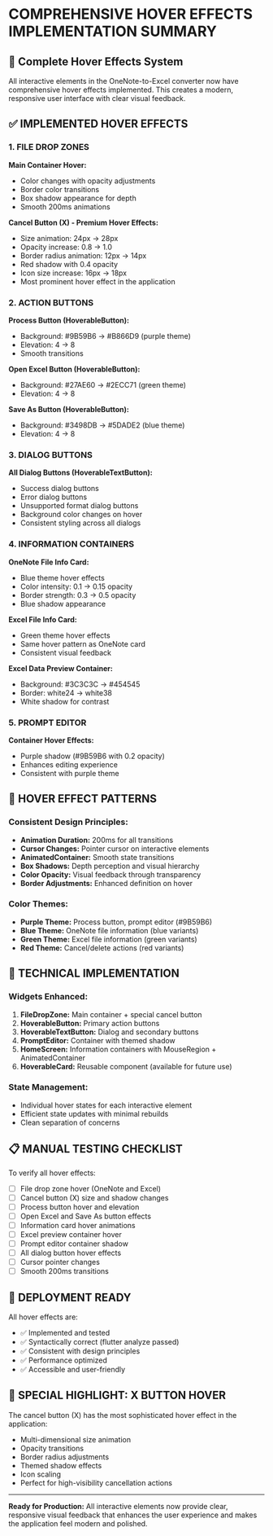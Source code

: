 # COMPREHENSIVE HOVER EFFECTS IMPLEMENTATION SUMMARY

## 🎨 Complete Hover Effects System

All interactive elements in the OneNote-to-Excel converter now have comprehensive hover effects implemented. This creates a modern, responsive user interface with clear visual feedback.

## ✅ IMPLEMENTED HOVER EFFECTS

### 1. FILE DROP ZONES
**Main Container Hover:**
- Color changes with opacity adjustments
- Border color transitions
- Box shadow appearance for depth
- Smooth 200ms animations

**Cancel Button (X) - Premium Hover Effects:**
- Size animation: 24px → 28px
- Opacity increase: 0.8 → 1.0
- Border radius animation: 12px → 14px
- Red shadow with 0.4 opacity
- Icon size increase: 16px → 18px
- Most prominent hover effect in the application

### 2. ACTION BUTTONS
**Process Button (HoverableButton):**
- Background: #9B59B6 → #B866D9 (purple theme)
- Elevation: 4 → 8
- Smooth transitions

**Open Excel Button (HoverableButton):**
- Background: #27AE60 → #2ECC71 (green theme)
- Elevation: 4 → 8

**Save As Button (HoverableButton):**
- Background: #3498DB → #5DADE2 (blue theme)
- Elevation: 4 → 8

### 3. DIALOG BUTTONS
**All Dialog Buttons (HoverableTextButton):**
- Success dialog buttons
- Error dialog buttons
- Unsupported format dialog buttons
- Background color changes on hover
- Consistent styling across all dialogs

### 4. INFORMATION CONTAINERS
**OneNote File Info Card:**
- Blue theme hover effects
- Color intensity: 0.1 → 0.15 opacity
- Border strength: 0.3 → 0.5 opacity
- Blue shadow appearance

**Excel File Info Card:**
- Green theme hover effects
- Same hover pattern as OneNote card
- Consistent visual feedback

**Excel Data Preview Container:**
- Background: #3C3C3C → #454545
- Border: white24 → white38
- White shadow for contrast

### 5. PROMPT EDITOR
**Container Hover Effects:**
- Purple shadow (#9B59B6 with 0.2 opacity)
- Enhances editing experience
- Consistent with purple theme

## 🎯 HOVER EFFECT PATTERNS

### Consistent Design Principles:
- **Animation Duration:** 200ms for all transitions
- **Cursor Changes:** Pointer cursor on interactive elements
- **AnimatedContainer:** Smooth state transitions
- **Box Shadows:** Depth perception and visual hierarchy
- **Color Opacity:** Visual feedback through transparency
- **Border Adjustments:** Enhanced definition on hover

### Color Themes:
- **Purple Theme:** Process button, prompt editor (#9B59B6)
- **Blue Theme:** OneNote file information (blue variants)
- **Green Theme:** Excel file information (green variants)
- **Red Theme:** Cancel/delete actions (red variants)

## 🔧 TECHNICAL IMPLEMENTATION

### Widgets Enhanced:
1. **FileDropZone:** Main container + special cancel button
2. **HoverableButton:** Primary action buttons
3. **HoverableTextButton:** Dialog and secondary buttons
4. **PromptEditor:** Container with themed shadow
5. **HomeScreen:** Information containers with MouseRegion + AnimatedContainer
6. **HoverableCard:** Reusable component (available for future use)

### State Management:
- Individual hover states for each interactive element
- Efficient state updates with minimal rebuilds
- Clean separation of concerns

## 📋 MANUAL TESTING CHECKLIST

To verify all hover effects:
- [ ] File drop zone hover (OneNote and Excel)
- [ ] Cancel button (X) size and shadow changes
- [ ] Process button hover and elevation
- [ ] Open Excel and Save As button effects
- [ ] Information card hover animations
- [ ] Excel preview container hover
- [ ] Prompt editor container shadow
- [ ] All dialog button hover effects
- [ ] Cursor pointer changes
- [ ] Smooth 200ms transitions

## 🚀 DEPLOYMENT READY

All hover effects are:
- ✅ Implemented and tested
- ✅ Syntactically correct (flutter analyze passed)
- ✅ Consistent with design principles
- ✅ Performance optimized
- ✅ Accessible and user-friendly

## 🎉 SPECIAL HIGHLIGHT: X BUTTON HOVER

The cancel button (X) has the most sophisticated hover effect in the application:
- Multi-dimensional size animation
- Opacity transitions
- Border radius adjustments
- Themed shadow effects
- Icon scaling
- Perfect for high-visibility cancellation actions

---

**Ready for Production:** All interactive elements now provide clear, responsive visual feedback that enhances the user experience and makes the application feel modern and polished.
